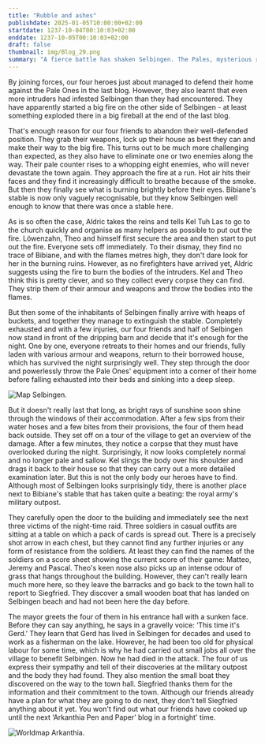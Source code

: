 ```yaml
---
title: "Rubble and ashes"
publishdate: 2025-01-05T10:00:00+02:00
startdate: 1237-10-04T00:10:03+02:00
enddate: 1237-10-05T00:10:03+02:00
draft: false
thumbnail: img/Blog_29.png
summary: "A fierce battle has shaken Selbingen. The Pales, mysterious raiders from the shadows, had struck and terrified the town. But our heroes fought bravely and with all their strength to protect Selbingen. Their efforts saved the town from destruction - but the victory came at a price. Find out who Selbingen has to mourn and what losses have shaken the community here:"
---
```


By joining forces, our four heroes just about managed to defend their home against the Pale Ones in the last blog. However, they also learnt that even more intruders had infested Selbingen than they had encountered. They have apparently started a big fire on the other side of Selbingen - at least something exploded there in a big fireball at the end of the last blog.

That's enough reason for our four friends to abandon their well-defended position. They grab their weapons, lock up their house as best they can and make their way to the big fire. This turns out to be much more challenging than expected, as they also have to eliminate one or two enemies along the way. Their pale counter rises to a whopping eight enemies, who will never devastate the town again. They approach the fire at a run. Hot air hits their faces and they find it increasingly difficult to breathe because of the smoke. But then they finally see what is burning brightly before their eyes. Bibiane's stable is now only vaguely recognisable, but they know Selbingen well enough to know that there was once a stable here.

As is so often the case, Aldric takes the reins and tells Kel Tuh Las to go to the church quickly and organise as many helpers as possible to put out the fire. Löwenzahn, Theo and himself first secure the area and then start to put out the fire. Everyone sets off immediately. To their dismay, they find no trace of Bibiane, and with the flames metres high, they don't dare look for her in the burning ruins. However, as no firefighters have arrived yet, Aldric suggests using the fire to burn the bodies of the intruders. Kel and Theo think this is pretty clever, and so they collect every corpse they can find. They strip them of their armour and weapons and throw the bodies into the flames.

But then some of the inhabitants of Selbingen finally arrive with heaps of buckets, and together they manage to extinguish the stable. Completely exhausted and with a few injuries, our four friends and half of Selbingen now stand in front of the dripping barn and decide that it's enough for the night. One by one, everyone retreats to their homes and our friends, fully laden with various armour and weapons, return to their borrowed house, which has survived the night surprisingly well. They step through the door and powerlessly throw the Pale Ones' equipment into a corner of their home before falling exhausted into their beds and sinking into a deep sleep.

<div class="img-max center">
  <img class="img-fluid" title="Map Selbingen" alt="Map Selbingen." src="/img/selbingen.jpg" />
</div>

But it doesn't really last that long, as bright rays of sunshine soon shine through the windows of their accommodation. After a few sips from their water hoses and a few bites from their provisions, the four of them head back outside. They set off on a tour of the village to get an overview of the damage. After a few minutes, they notice a corpse that they must have overlooked during the night. Surprisingly, it now looks completely normal and no longer pale and sallow. Kel slings the body over his shoulder and drags it back to their house so that they can carry out a more detailed examination later. But this is not the only body our heroes have to find. Although most of Selbingen looks surprisingly tidy, there is another place next to Bibiane's stable that has taken quite a beating: the royal army's military outpost.

They carefully open the door to the building and immediately see the next three victims of the night-time raid. Three soldiers in casual outfits are sitting at a table on which a pack of cards is spread out. There is a precisely shot arrow in each chest, but they cannot find any further injuries or any form of resistance from the soldiers. At least they can find the names of the soldiers on a score sheet showing the current score of their game: Matteo, Jeremy and Pascal. Theo's keen nose also picks up an intense odour of grass that hangs throughout the building. However, they can't really learn much more here, so they leave the barracks and go back to the town hall to report to Siegfried. They discover a small wooden boat that has landed on Selbingen beach and had not been here the day before.

The mayor greets the four of them in his entrance hall with a sunken face. Before they can say anything, he says in a gravelly voice: ‘This time it's Gerd.’ They learn that Gerd has lived in Selbingen for decades and used to work as a fisherman on the lake. However, he had been too old for physical labour for some time, which is why he had carried out small jobs all over the village to benefit Selbingen. Now he had died in the attack. The four of us express their sympathy and tell of their discoveries at the military outpost and the body they had found. They also mention the small boat they discovered on the way to the town hall. Siegfried thanks them for the information and their commitment to the town. Although our friends already have a plan for what they are going to do next, they don't tell Siegfried anything about it yet. You won't find out what our friends have cooked up until the next ‘Arkanthia Pen and Paper’ blog in a fortnight' time.

<div class="img-max center">
  <img class="img-fluid" title="Worldmap Arkanthia" alt="Worldmap Arkanthia." src="/img/Arkanthia_Full_Map_Selbingen.jpg" />
</div>
